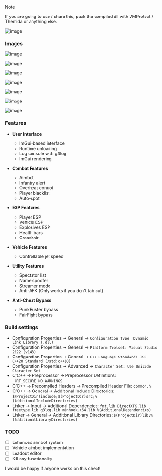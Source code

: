 > [!NOTE]
> If you are going to use / share this, pack the compiled dll with VMProtect / Themida or anything else.

![image](https://i.imgur.com/9aj6wfa.png)

### Images
![image](https://i.imgur.com/oIAjluQ.gif)

![image](https://i.imgur.com/ofC2zpF.png)

![image](https://i.imgur.com/zVPTuvl.png)

![image](https://i.imgur.com/xjrL0wq.jpg)

![image](https://i.imgur.com/SXgmNoB.png)

![image](https://i.imgur.com/KFZsStZ.png)

![image](https://i.imgur.com/Frb1kYx.png)

### Features
- **User Interface**
  - ImGui-based interface
  - Runtime unloading
  - Log console with g3log
  - ImGui rendering

- **Combat Features**
  - Aimbot
  - Infantry alert
  - Overheat control
  - Player blacklist
  - Auto-spot

- **ESP Features**
  - Player ESP
  - Vehicle ESP 
  - Explosives ESP
  - Health bars
  - Crosshair

- **Vehicle Features**
  - Controllable jet speed

- **Utility Features**
  - Spectator list
  - Name spoofer
  - Streamer mode
  - Anti-AFK    (Only works if you don't tab out)

- **Anti-Cheat Bypass**
  - PunkBuster bypass
  - FairFight bypass

### Build settings
- Configuration Properties -> General -> `Configuration Type: Dynamic Link Library (.dll)`
- Configuration Properties -> General -> `Platform Toolset: Visual Studio 2022 (v143)`
- Configuration Properties -> General -> `C++ Language Standard: ISO C++20 Standard (/std:c++20)`
- Configuration Properties -> Advanced -> `Character Set: Use Unicode Character Set`
- C/C++ -> Preprocessor -> Preprocessor Definitions: `_CRT_SECURE_NO_WARNINGS`
- C/C++ -> Precompiled Headers -> Precompiled Header File: `common.h`
- C/C++ -> General -> Additional Include Directories: `$(ProjectDir)include;$(ProjectDir)src;%(AdditionalIncludeDirectories)`
- Linker -> Input -> Additional Dependencies: ```fmt.lib
DirectXTK.lib
freetype.lib
g3log.lib
minhook.x64.lib
%(AdditionalDependencies)```
- Linker -> General -> Additional Library Directories: `$(ProjectDir)lib;%(AdditionalLibraryDirectories)`

### TODO
- [ ] Enhanced aimbot system
- [ ] Vehicle aimbot implementation
- [ ] Loadout editor
- [ ] Kill say functionality

I would be happy if anyone works on this cheat!
